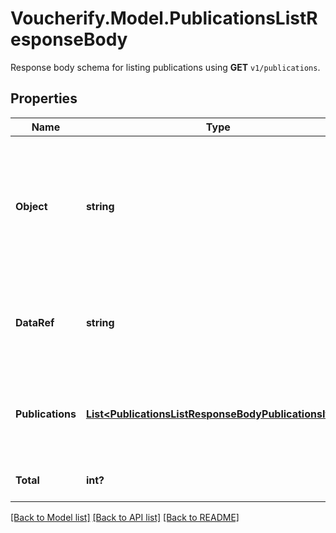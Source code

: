 # Voucherify.Model.PublicationsListResponseBody
Response body schema for listing publications using **GET** `v1/publications`.

## Properties

Name | Type | Description | Notes
------------ | ------------- | ------------- | -------------
**Object** | **string** | The type of the object represented by JSON. This object stores information about publications in a dictionary. | [optional] 
**DataRef** | **string** | Identifies the name of the attribute that contains the array of publications. | [optional] 
**Publications** | [**List&lt;PublicationsListResponseBodyPublicationsItem&gt;**](PublicationsListResponseBodyPublicationsItem.md) | Response schema model for publishing vouchers to a specific customer. | [optional] 
**Total** | **int?** | Total number of publications. | [optional] 

[[Back to Model list]](../README.md#documentation-for-models) [[Back to API list]](../README.md#documentation-for-api-endpoints) [[Back to README]](../README.md)

